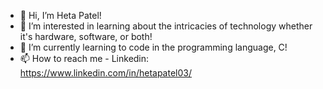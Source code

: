 - 👋 Hi, I’m Heta Patel!
- 👀 I’m interested in learning about the intricacies of technology whether it's hardware, software, or both!
- 🌱 I’m currently learning to code in the programming language, C!
- 📫 How to reach me - Linkedin: https://www.linkedin.com/in/hetapatel03/

<!---
HetaPatel19/HetaPatel19 is a ✨ special ✨ repository because its `README.md` (this file) appears on your GitHub profile.
You can click the Preview link to take a look at your changes.
--->
